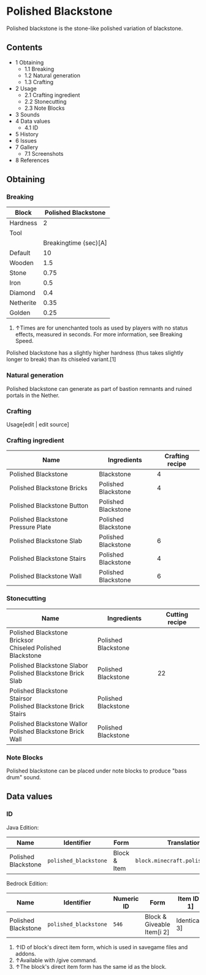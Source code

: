 # Polished Blackstone
 Polished blackstone is the stone-like polished variation of blackstone.

## Contents
- 1 Obtaining
	- 1.1 Breaking
	- 1.2 Natural generation
	- 1.3 Crafting
- 2 Usage
	- 2.1 Crafting ingredient
	- 2.2 Stonecutting
	- 2.3 Note Blocks
- 3 Sounds
- 4 Data values
	- 4.1 ID
- 5 History
- 6 Issues
- 7 Gallery
	- 7.1 Screenshots
- 8 References

## Obtaining
### Breaking
| Block     | Polished Blackstone   |
|-----------|-----------------------|
| Hardness  | 2                     |
| Tool      |                       |
|           | Breakingtime (sec)[A] |
| Default   | 10                    |
| Wooden    | 1.5                   |
| Stone     | 0.75                  |
| Iron      | 0.5                   |
| Diamond   | 0.4                   |
| Netherite | 0.35                  |
| Golden    | 0.25                  |

1. ↑Times are for unenchanted tools as used by players with no status effects, measured in seconds. For more information, see Breaking Speed.

Polished blackstone has a slightly higher hardness (thus takes slightly longer to break) than its chiseled variant.[1]

### Natural generation
Polished blackstone can generate as part of bastion remnants and ruined portals in the Nether.

### Crafting
Usage[edit | edit source]
### Crafting ingredient
| Name                               | Ingredients         | Crafting recipe |
|------------------------------------|---------------------|-----------------|
| Polished Blackstone                | Blackstone          | 4               |
| Polished Blackstone Bricks         | Polished Blackstone | 4               |
| Polished Blackstone Button         | Polished Blackstone |                 |
| Polished Blackstone Pressure Plate | Polished Blackstone |                 |
| Polished Blackstone Slab           | Polished Blackstone | 6               |
| Polished Blackstone Stairs         | Polished Blackstone | 4               |
| Polished Blackstone Wall           | Polished Blackstone | 6               |

### Stonecutting
| Name                                                              | Ingredients         | Cutting recipe |
|-------------------------------------------------------------------|---------------------|----------------|
| Polished Blackstone Bricksor<br/>Chiseled Polished Blackstone     | Polished Blackstone |                |
| Polished Blackstone Slabor<br/>Polished Blackstone Brick Slab     | Polished Blackstone | 22             |
| Polished Blackstone Stairsor<br/>Polished Blackstone Brick Stairs | Polished Blackstone |                |
| Polished Blackstone Wallor<br/>Polished Blackstone Brick Wall     | Polished Blackstone |                |

### Note Blocks
Polished blackstone can be placed under note blocks to produce "bass drum" sound.

## Data values
### ID
Java Edition:

| Name                | Identifier            | Form         | Translation key                       |
|---------------------|-----------------------|--------------|---------------------------------------|
| Polished Blackstone | `polished_blackstone` | Block & Item | `block.minecraft.polished_blackstone` |

Bedrock Edition:

| Name                | Identifier            | Numeric ID | Form                       | Item ID[i 1]   | Translation key                 |
|---------------------|-----------------------|------------|----------------------------|----------------|---------------------------------|
| Polished Blackstone | `polished_blackstone` | `546`      | Block & Giveable Item[i 2] | Identical[i 3] | `tile.polished_blackstone.name` |

1. ↑ID of block's direct item form, which is used in savegame files and addons.
2. ↑Available with /give command.
3. ↑The block's direct item form has the same id as the block.


